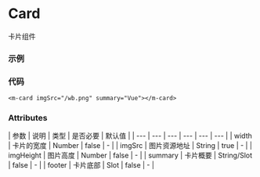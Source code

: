 # Card
卡片组件


### 示例
<m-card imgSrc="/wb.png" summary="Webpack打包">
</m-card>

### 代码
```
<m-card imgSrc="/wb.png" summary="Vue"></m-card>
```

### Attributes
| 参数 | 说明 | 类型 | 是否必要 | 默认值 |
| --- | --- | --- | --- | --- | --- |
| width | 卡片的宽度 | Number | false | - |
| imgSrc | 图片资源地址 | String | true | - |
| imgHeight | 图片高度 | Number | false | - |
| summary | 卡片概要 | String/Slot | false | - |
| footer | 卡片底部 | Slot | false | - |